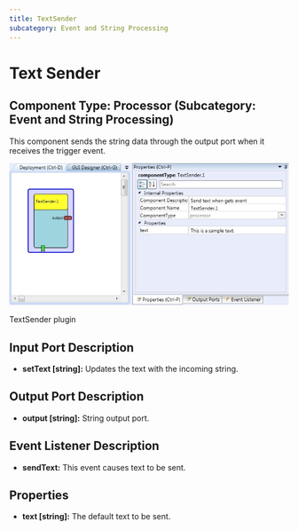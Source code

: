```yaml
---
title: TextSender
subcategory: Event and String Processing
---
```


# Text Sender

## Component Type: Processor (Subcategory: Event and String Processing)

This component sends the string data through the output port when it receives the trigger event.

![Screenshot: TextSender plugin](./img/textsender.jpg "Screenshot: TextSender plugin")

TextSender plugin

## Input Port Description

- **setText \[string\]:** Updates the text with the incoming string.

## Output Port Description

- **output \[string\]:** String output port.

## Event Listener Description

- **sendText:** This event causes text to be sent.

## Properties

- **text \[string\]:** The default text to be sent.
